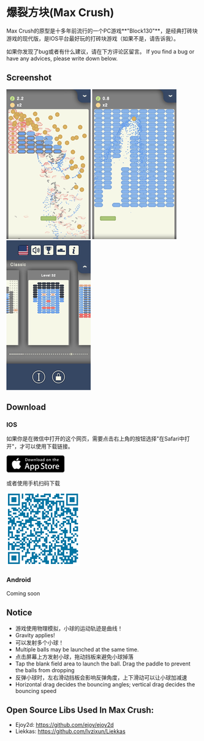 # 爆裂方块(Max Crush)

Max Crush的原型是十多年前流行的一个PC游戏**"Block130"**，是经典打砖块游戏的现代版，是IOS平台最好玩的打砖块游戏（如果不是，请告诉我）。

如果你发现了bug或者有什么建议，请在下方评论区留言。
If you find a bug or have any advices, please write down below.

## Screenshot

![](r/maxcrush1.png) ![](r/maxcrush2.png) ![](r/maxcrush3.png)

## Download

### IOS

如果你是在微信中打开的这个网页，需要点击右上角的按钮选择"在Safari中打开"，才可以使用下载链接。

<a href='https://itunes.apple.com/us/app/max-crush/id1018641834' target="_blank"><img src='r/AppStoreBadge.svg' height='45'/></a>

或者使用手机扫码下载

![](r/maxcrush_ios_qr.png)

### Android

Coming soon

## Notice

* 游戏使用物理模拟，小球的运动轨迹是曲线！
* Gravity applies!
* 可以发射多个小球！
* Multiple balls may be launched at the same time.
* 点击屏幕上方发射小球，拖动挡板来避免小球掉落
* Tap the blank field area to launch the ball. Drag the paddle to prevent the balls from dropping
* 反弹小球时，左右滑动挡板会影响反弹角度，上下滑动可以让小球加减速
* Horizontal drag decides the bouncing angles; vertical drag decides the bouncing speed

## Open Source Libs Used In Max Crush:

* Ejoy2d: https://github.com/ejoy/ejoy2d
* Liekkas: https://github.com/lvzixun/Liekkas